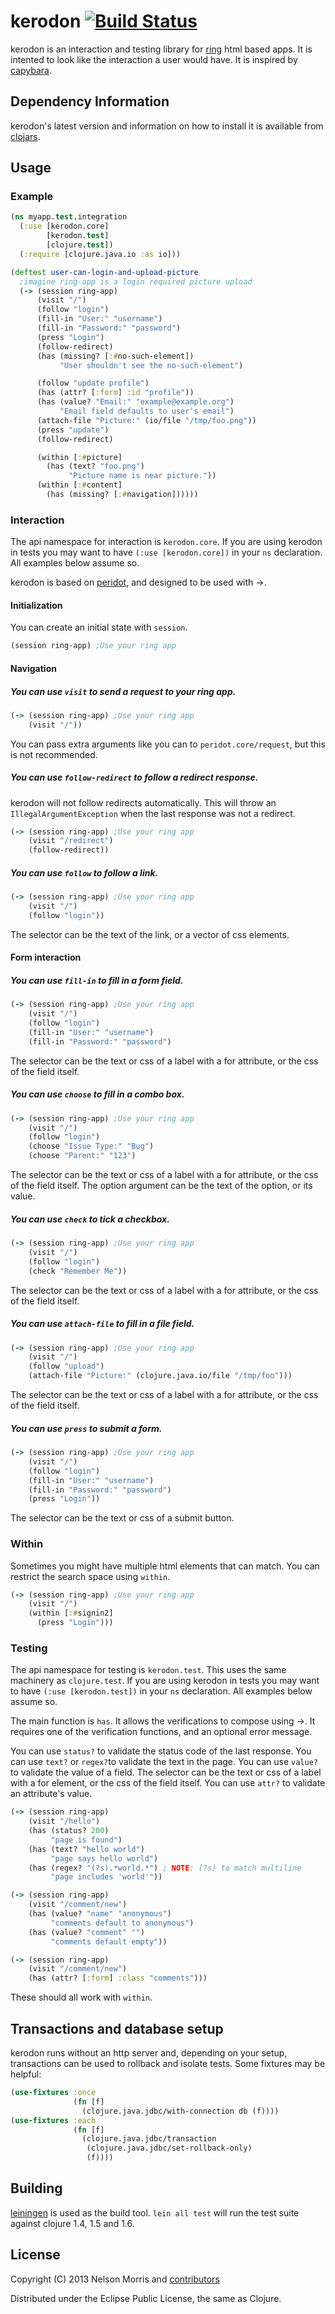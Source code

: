 # kerodon [![Build Status](https://travis-ci.org/xeqi/kerodon.svg?branch=master)](http://travis-ci.org/xeqi/kerodon)

kerodon is an interaction and testing library for [ring](https://github.com/ring-clojure/ring) html based apps. It is intented to look like the interaction a user would have.  It is inspired by [capybara](https://github.com/jnicklas/capybara).

## Dependency Information

kerodon's latest version and information on how to install it is available from [clojars](http://clojars.org/kerodon).

## Usage

### Example

```clojure
(ns myapp.test.integration
  (:use [kerodon.core]
        [kerodon.test]
        [clojure.test])
  (:require [clojure.java.io :as io]))

(deftest user-can-login-and-upload-picture
  ;imagine ring-app is a login required picture upload
  (-> (session ring-app)
      (visit "/")
      (follow "login")
      (fill-in "User:" "username")
      (fill-in "Password:" "password")
      (press "Login")
      (follow-redirect)
      (has (missing? [:#no-such-element])
           "User shouldn't see the no-such-element")

      (follow "update profile")
      (has (attr? [:form] :id "profile"))
      (has (value? "Email:" "example@example.org")
           "Email field defaults to user's email")
      (attach-file "Picture:" (io/file "/tmp/foo.png"))
      (press "update")
      (follow-redirect)

      (within [:#picture]
        (has (text? "foo.png")
             "Picture name is near picture."))
      (within [:#content]
        (has (missing? [:#navigation])))))
```

### Interaction

The api namespace for interaction is ```kerodon.core```.  If you are using kerodon in tests you may want to have ```(:use [kerodon.core])``` in your ```ns``` declaration.  All examples below assume so.

kerodon is based on [peridot](https://github.com/xeqi/peridot), and designed to be used with ->.

#### Initialization

You can create an initial state with ```session```.

```clojure
(session ring-app) ;Use your ring app
```

#### Navigation

##### You can use ```visit``` to send a request to your ring app.

```clojure
(-> (session ring-app) ;Use your ring app
    (visit "/"))
```

You can pass extra arguments like you can to ```peridot.core/request```, but this is not recommended.

##### You can use ``follow-redirect`` to follow a redirect response.

kerodon will not follow redirects automatically. This will throw an ```IllegalArgumentException``` when the last response was not a redirect.

```clojure
(-> (session ring-app) ;Use your ring app
    (visit "/redirect")
    (follow-redirect))
```

##### You can use ```follow``` to follow a link.

```clojure
(-> (session ring-app) ;Use your ring app
    (visit "/")
    (follow "login"))
```

The selector can be the text of the link, or a vector of css elements.

#### Form interaction

##### You can use ```fill-in``` to fill in a form field.

```clojure
(-> (session ring-app) ;Use your ring app
    (visit "/")
    (follow "login")
    (fill-in "User:" "username")
    (fill-in "Password:" "password")
```

The selector can be the text or css of a label with a for attribute, or the css of the field itself.

##### You can use ```choose``` to fill in a combo box.

```clojure
(-> (session ring-app) ;Use your ring app
    (visit "/")
    (follow "login")
    (choose "Issue Type:" "Bug")
    (choose "Parent:" "123")
```

The selector can be the text or css of a label with a for attribute, or the css of the field itself.
The option argument can be the text of the option, or its value.

##### You can use ```check``` to tick a checkbox.

```clojure
(-> (session ring-app) ;Use your ring app
    (visit "/")
    (follow "login")
    (check "Remember Me"))
```

The selector can be the text or css of a label with a for attribute, or the css of the field itself.

##### You can use ```attach-file``` to fill in a file field.

```clojure
(-> (session ring-app) ;Use your ring app
    (visit "/")
    (follow "upload")
    (attach-file "Picture:" (clojure.java.io/file "/tmp/foo")))
```

The selector can be the text or css of a label with a for attribute, or the css of the field itself.

##### You can use ```press``` to submit a form.

```clojure
(-> (session ring-app) ;Use your ring app
    (visit "/")
    (follow "login")
    (fill-in "User:" "username")
    (fill-in "Password:" "password")
    (press "Login"))
```

The selector can be the text or css of a submit button.


### Within

Sometimes you might have multiple html elements that can match.  You can restrict the search space using ```within```.

```clojure
(-> (session ring-app) ;Use your ring app
    (visit "/")
    (within [:#signin2]
      (press "Login")))
```

### Testing

The api namespace for testing is ```kerodon.test```.  This uses the same machinery as ```clojure.test```. If you are using kerodon in tests you may want to have ```(:use [kerodon.test])``` in your ```ns``` declaration.  All examples below assume so.

The main function is ```has```.  It allows the verifications to compose using ->.  It requires one of the verification functions, and an optional error message.

You can use ```status?``` to validate the status code of the last response.
You can use ```text?``` or ```regex?```to validate the text in the page.
You can use ```value?``` to validate the value of a field.  The
selector can be the text or css of a label with a for element, or the
css of the field itself.
You can use ```attr?``` to validate an attribute's value.

```clojure
(-> (session ring-app)
    (visit "/hello")
    (has (status? 200)
         "page is found")
    (has (text? "hello world")
         "page says hello world")
    (has (regex? "(?s).*world.*") ; NOTE: (?s) to match multiline
         "page includes 'world'"))

(-> (session ring-app)
    (visit "/comment/new")
    (has (value? "name" "anonymous")
         "comments default to anonymous")
    (has (value? "comment" "")
         "comments default empty"))

(-> (session ring-app)
    (visit "/comment/new")
    (has (attr? [:form] :class "comments")))
```

These should all work with ```within```.

## Transactions and database setup

kerodon runs without an http server and, depending on your setup, transactions can be used to rollback and isolate tests.  Some fixtures may be helpful:

```clojure
(use-fixtures :once
              (fn [f]
                (clojure.java.jdbc/with-connection db (f))))
(use-fixtures :each
              (fn [f]
                (clojure.java.jdbc/transaction
                 (clojure.java.jdbc/set-rollback-only)
                 (f))))
```

## Building

[leiningen](https://github.com/technomancy/leiningen) is used as the build tool.  ```lein all test``` will run the test suite against clojure 1.4, 1.5 and 1.6.

## License

Copyright (C) 2013 Nelson Morris and [contributors](https://github.com/xeqi/kerodon/graphs/contributors)

Distributed under the Eclipse Public License, the same as Clojure.
